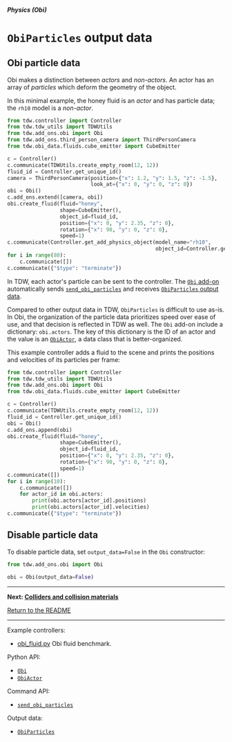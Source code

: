 ##### Physics (Obi)

# `ObiParticles` output data

## Obi particle data

Obi makes a distinction between *actors* and *non-actors*. An actor has an array of *particles* which deform the geometry of the object. 

In this minimal example, the honey fluid is an *actor* and has particle data; the `rh10` model is a *non-actor*.

```python
from tdw.controller import Controller
from tdw.tdw_utils import TDWUtils
from tdw.add_ons.obi import Obi
from tdw.add_ons.third_person_camera import ThirdPersonCamera
from tdw.obi_data.fluids.cube_emitter import CubeEmitter

c = Controller()
c.communicate(TDWUtils.create_empty_room(12, 12))
fluid_id = Controller.get_unique_id()
camera = ThirdPersonCamera(position={"x": 1.2, "y": 1.5, "z": -1.5},
                           look_at={"x": 0, "y": 0, "z": 0})
obi = Obi()
c.add_ons.extend([camera, obi])
obi.create_fluid(fluid="honey",
                 shape=CubeEmitter(),
                 object_id=fluid_id,
                 position={"x": 0, "y": 2.35, "z": 0},
                 rotation={"x": 90, "y": 0, "z": 0},
                 speed=1)
c.communicate(Controller.get_add_physics_object(model_name="rh10",
                                                object_id=Controller.get_unique_id()))
for i in range(80):
    c.communicate([])
c.communicate({"$type": "terminate"})
```

In TDW, each actor's particle can be sent to the controller. The [`Obi` add-on](../../python/add_ons/obi.md) automatically sends [`send_obi_particles`](../../api/command_api.md#send_obi_particles) and receives [`ObiParticles` output data](../../api/output_data.md#ObiParticles).

Compared to other output data in TDW, `ObiParticles` is difficult to use as-is. In Obi, the organization of the particle data prioritizes speed over ease of use, and that decision is reflected in TDW as well. The `Obi` add-on include a dictionary: `obi.actors`. The key of this dictionary is the ID of an actor and the value is an [`ObiActor`](../../python/obi_data/obi_actor.md), a data class that is better-organized.

This example controller adds a fluid to the scene and prints the positions and velocities of its particles per frame:

```python
from tdw.controller import Controller
from tdw.tdw_utils import TDWUtils
from tdw.add_ons.obi import Obi
from tdw.obi_data.fluids.cube_emitter import CubeEmitter

c = Controller()
c.communicate(TDWUtils.create_empty_room(12, 12))
fluid_id = Controller.get_unique_id()
obi = Obi()
c.add_ons.append(obi)
obi.create_fluid(fluid="honey",
                 shape=CubeEmitter(),
                 object_id=fluid_id,
                 position={"x": 0, "y": 2.35, "z": 0},
                 rotation={"x": 90, "y": 0, "z": 0},
                 speed=1)
c.communicate([])
for i in range(10):
    c.communicate([])
    for actor_id in obi.actors:
        print(obi.actors[actor_id].positions)
        print(obi.actors[actor_id].velocities)
c.communicate({"$type": "terminate"})
```

## Disable particle data

To disable particle data, set `output_data=False` in the `Obi` constructor:

```python
from tdw.add_ons.obi import Obi

obi = Obi(output_data=False)
```

***

**Next: [Colliders and collision materials](colliders_and_collision_materials.md)**

[Return to the README](../../../README.md)

***

Example controllers:

- [obi_fluid.py](https://github.com/threedworld-mit/tdw/blob/master/Python/benchmarking/obi_fluid.py) Obi fluid benchmark.


Python API:

- [`Obi`](../../python/add_ons/obi.md)
- [`ObiActor`](../../python/obi_data/obi_actor.md)

Command API:

- [`send_obi_particles`](../../api/command_api.md#send_obi_particles)

Output data:

- [`ObiParticles`](../../api/output_data.md#ObiParticles)